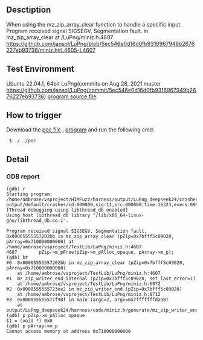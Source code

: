 ## Desctiption
When using the mz_zip_array_clear function to handle a specific input. Program received signal SIGSEGV, Segmentation fault. in mz_zip_array_clear at /LuPng/miniz.h:4607
https://github.com/jansol/LuPng/blob/5ec546e0d16d0fb9316967949b2676227eb93736/miniz.h#L4605-L4607

## Test Environment
Ubuntu 22.04.1, 64bit
LuPng(commits on Aug 28, 2021 master https://github.com/jansol/LuPng/commit/5ec546e0d16d0fb9316967949b2676227eb93736)
[program source file]()

## How to trigger
Download the [poc file]() , [program]() and run the following cmd:
```
 $ ./ ./poc
```

## Detail
### GDB report
```
(gdb) r
Starting program: /home/ambrose/vsproject/HIMFuzz/harness/output/LuPng_deepseek24/crashes/miniz.h/generate/mz_zip_writer_end/mz_zip_writer_end output/default/crashes/id:000000,sig:11,src:000000,time:16323,execs:6994,op:havoc,rep:41
[Thread debugging using libthread_db enabled]
Using host libthread_db library "/lib/x86_64-linux-gnu/libthread_db.so.1".

Program received signal SIGSEGV, Segmentation fault.
0x00005555557202bb in mz_zip_array_clear (pZip=0x7bfff5c09020, pArray=0x710000000000) at /home/ambrose/vsproject/TestLib/LuPng/miniz.h:4607
4607        pZip->m_pFree(pZip->m_pAlloc_opaque, pArray->m_p);
(gdb) bt
#0  0x00005555557202bb in mz_zip_array_clear (pZip=0x7bfff5c09020, pArray=0x710000000000)
    at /home/ambrose/vsproject/TestLib/LuPng/miniz.h:4607
#1  mz_zip_writer_end_internal (pZip=0x7bfff5c09020, set_last_error=1)
    at /home/ambrose/vsproject/TestLib/LuPng/miniz.h:6972
#2  0x0000555555723ee2 in mz_zip_writer_end (pZip=0x7bfff5c09020)
    at /home/ambrose/vsproject/TestLib/LuPng/miniz.h:8712
#3  0x000055555577f98f in main (argc=2, argv=0x7fffffffdaa8)
    at output/LuPng_deepseek24/harness/code/miniz.h/generate/mz_zip_writer_end.c:37
(gdb) p pZip->m_pAlloc_opaque
$1 = (void *) 0x0
(gdb) p pArray->m_p
Cannot access memory at address 0x710000000000
```
